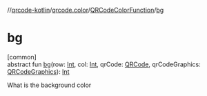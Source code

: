 //[qrcode-kotlin](../../../index.md)/[qrcode.color](../index.md)/[QRCodeColorFunction](index.md)/[bg](bg.md)

# bg

[common]\
abstract fun [bg](bg.md)(row: [Int](https://kotlinlang.org/api/latest/jvm/stdlib/kotlin-stdlib/kotlin/-int/index.html), col: [Int](https://kotlinlang.org/api/latest/jvm/stdlib/kotlin-stdlib/kotlin/-int/index.html), qrCode: [QRCode](../../qrcode/-q-r-code/index.md), qrCodeGraphics: [QRCodeGraphics](../../qrcode.render/-q-r-code-graphics/index.md)): [Int](https://kotlinlang.org/api/latest/jvm/stdlib/kotlin-stdlib/kotlin/-int/index.html)

What is the background color
